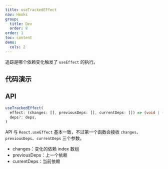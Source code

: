```yaml
---
title: useTrackedEffect
nav: Hooks
group:
  title: Dev
  order: 8
order: 1
toc: content
demo:
  cols: 2
---
```


追踪是哪个依赖变化触发了 `useEffect` 的执行。

## 代码演示

<code src="./demo/demo1.tsx"></code>

## API

```typescript
useTrackedEffect(
  effect: (changes: [], previousDeps: [], currentDeps: []) => (void | (() => void | undefined)),
  deps?: deps,
)
```

API 与 `React.useEffect` 基本一致，不过第一个函数会接收 `changes`、`previousDeps`、`currentDeps` 三个参数。

- changes：变化的依赖 index 数组
- previousDeps：上一个依赖
- currentDeps：当前依赖
